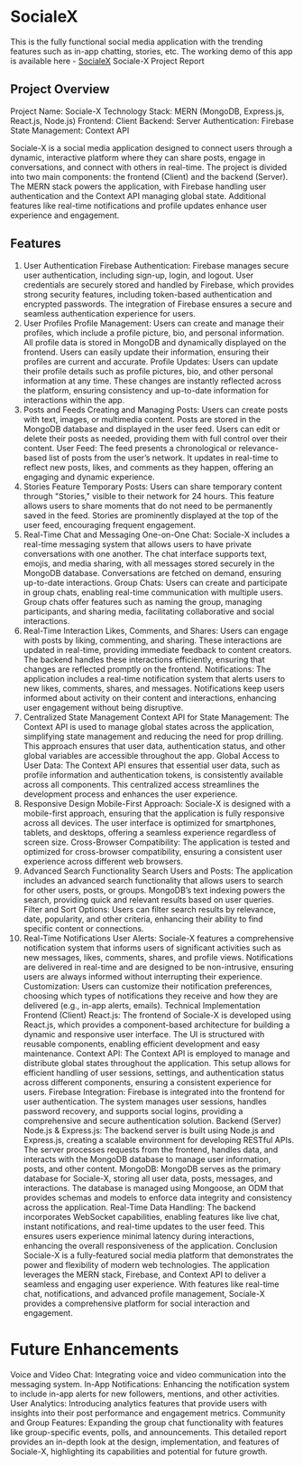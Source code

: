 # SocialeX
This is the fully functional social media application with the trending features such as in-app chatting, stories, etc.
The working demo of this app is available here - <a href="https://drive.google.com/file/d/15JCHvQTNjOBfsxkzomK6s4YkhQBHE18o/view?usp=sharing">SocialeX</a>
Sociale-X Project Report
## Project Overview
Project Name: Sociale-X
Technology Stack: MERN (MongoDB, Express.js, React.js, Node.js)
Frontend: Client
Backend: Server
Authentication: Firebase
State Management: Context API

Sociale-X is a social media application designed to connect users through a dynamic, interactive platform where they can share posts, engage in conversations, and connect with others in real-time. The project is divided into two main components: the frontend (Client) and the backend (Server). The MERN stack powers the application, with Firebase handling user authentication and the Context API managing global state. Additional features like real-time notifications and profile updates enhance user experience and engagement.

## Features
1. User Authentication
Firebase Authentication: Firebase manages secure user authentication, including sign-up, login, and logout. User credentials are securely stored and handled by Firebase, which provides strong security features, including token-based authentication and encrypted passwords. The integration of Firebase ensures a secure and seamless authentication experience for users.
2. User Profiles
Profile Management: Users can create and manage their profiles, which include a profile picture, bio, and personal information. All profile data is stored in MongoDB and dynamically displayed on the frontend. Users can easily update their information, ensuring their profiles are current and accurate.
Profile Updates: Users can update their profile details such as profile pictures, bio, and other personal information at any time. These changes are instantly reflected across the platform, ensuring consistency and up-to-date information for interactions within the app.
3. Posts and Feeds
Creating and Managing Posts: Users can create posts with text, images, or multimedia content. Posts are stored in the MongoDB database and displayed in the user feed. Users can edit or delete their posts as needed, providing them with full control over their content.
User Feed: The feed presents a chronological or relevance-based list of posts from the user’s network. It updates in real-time to reflect new posts, likes, and comments as they happen, offering an engaging and dynamic experience.
4. Stories Feature
Temporary Posts: Users can share temporary content through "Stories," visible to their network for 24 hours. This feature allows users to share moments that do not need to be permanently saved in the feed. Stories are prominently displayed at the top of the user feed, encouraging frequent engagement.
5. Real-Time Chat and Messaging
One-on-One Chat: Sociale-X includes a real-time messaging system that allows users to have private conversations with one another. The chat interface supports text, emojis, and media sharing, with all messages stored securely in the MongoDB database. Conversations are fetched on demand, ensuring up-to-date interactions.
Group Chats: Users can create and participate in group chats, enabling real-time communication with multiple users. Group chats offer features such as naming the group, managing participants, and sharing media, facilitating collaborative and social interactions.
6. Real-Time Interaction
Likes, Comments, and Shares: Users can engage with posts by liking, commenting, and sharing. These interactions are updated in real-time, providing immediate feedback to content creators. The backend handles these interactions efficiently, ensuring that changes are reflected promptly on the frontend.
Notifications: The application includes a real-time notification system that alerts users to new likes, comments, shares, and messages. Notifications keep users informed about activity on their content and interactions, enhancing user engagement without being disruptive.
7. Centralized State Management
Context API for State Management: The Context API is used to manage global states across the application, simplifying state management and reducing the need for prop drilling. This approach ensures that user data, authentication status, and other global variables are accessible throughout the app.
Global Access to User Data: The Context API ensures that essential user data, such as profile information and authentication tokens, is consistently available across all components. This centralized access streamlines the development process and enhances the user experience.
8. Responsive Design
Mobile-First Approach: Sociale-X is designed with a mobile-first approach, ensuring that the application is fully responsive across all devices. The user interface is optimized for smartphones, tablets, and desktops, offering a seamless experience regardless of screen size.
Cross-Browser Compatibility: The application is tested and optimized for cross-browser compatibility, ensuring a consistent user experience across different web browsers.
9. Advanced Search Functionality
Search Users and Posts: The application includes an advanced search functionality that allows users to search for other users, posts, or groups. MongoDB’s text indexing powers the search, providing quick and relevant results based on user queries.
Filter and Sort Options: Users can filter search results by relevance, date, popularity, and other criteria, enhancing their ability to find specific content or connections.
10. Real-Time Notifications
User Alerts: Sociale-X features a comprehensive notification system that informs users of significant activities such as new messages, likes, comments, shares, and profile views. Notifications are delivered in real-time and are designed to be non-intrusive, ensuring users are always informed without interrupting their experience.
Customization: Users can customize their notification preferences, choosing which types of notifications they receive and how they are delivered (e.g., in-app alerts, emails).
Technical Implementation
Frontend (Client)
React.js: The frontend of Sociale-X is developed using React.js, which provides a component-based architecture for building a dynamic and responsive user interface. The UI is structured with reusable components, enabling efficient development and easy maintenance.
Context API: The Context API is employed to manage and distribute global states throughout the application. This setup allows for efficient handling of user sessions, settings, and authentication status across different components, ensuring a consistent experience for users.
Firebase Integration: Firebase is integrated into the frontend for user authentication. The system manages user sessions, handles password recovery, and supports social logins, providing a comprehensive and secure authentication solution.
Backend (Server)
Node.js & Express.js: The backend server is built using Node.js and Express.js, creating a scalable environment for developing RESTful APIs. The server processes requests from the frontend, handles data, and interacts with the MongoDB database to manage user information, posts, and other content.
MongoDB: MongoDB serves as the primary database for Sociale-X, storing all user data, posts, messages, and interactions. The database is managed using Mongoose, an ODM that provides schemas and models to enforce data integrity and consistency across the application.
Real-Time Data Handling: The backend incorporates WebSocket capabilities, enabling features like live chat, instant notifications, and real-time updates to the user feed. This ensures users experience minimal latency during interactions, enhancing the overall responsiveness of the application.
Conclusion
Sociale-X is a fully-featured social media platform that demonstrates the power and flexibility of modern web technologies. The application leverages the MERN stack, Firebase, and Context API to deliver a seamless and engaging user experience. With features like real-time chat, notifications, and advanced profile management, Sociale-X provides a comprehensive platform for social interaction and engagement.

# Future Enhancements
Voice and Video Chat: Integrating voice and video communication into the messaging system.
In-App Notifications: Enhancing the notification system to include in-app alerts for new followers, mentions, and other activities.
User Analytics: Introducing analytics features that provide users with insights into their post performance and engagement metrics.
Community and Group Features: Expanding the group chat functionality with features like group-specific events, polls, and announcements.
This detailed report provides an in-depth look at the design, implementation, and features of Sociale-X, highlighting its capabilities and potential for future growth.
